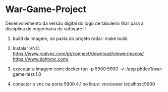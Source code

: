 # War-Game-Project
Desenvolvimento da versão digital do jogo de tabuleiro War para a disciplina de engenharia de software II

1. build da imagem, na pasta do projeto rodar:
make build

2. Instalar VNC:
https://www.realvnc.com/pt/connect/download/viewer/macos/
https://www.tightvnc.com/

3. executar a imagem com:
docker run -p 5900:5900 -v <caminho-para-pasta-do-projeto>:/app phdev1/war-game-test:1.0

4. conectar o vnc na porta 5900
4.1 no linux:
vncviewer localhost:5900